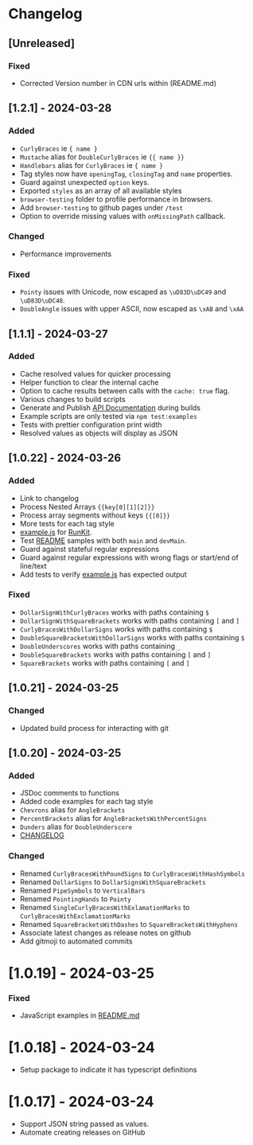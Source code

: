 # Changelog

## [Unreleased]

### Fixed

- Corrected Version number in CDN urls within (README.md)

## [1.2.1] - 2024-03-28

### Added

- `CurlyBraces` ie `{ name }`
- `Mustache` alias for `DoubleCurlyBraces` ie `{{ name }}`
- `Handlebars` alias for `CurlyBraces` ie `{ name }`
- Tag styles now have `openingTag`, `closingTag` and `name` properties.
- Guard against unexpected `option` keys.
- Exported `styles` as an array of all available styles
- `browser-testing` folder to profile performance in browsers.
- Add `browser-testing` to github pages under `/test`
- Option to override missing values with `onMissingPath` callback.

### Changed

- Performance improvements

### Fixed

- `Pointy` issues with Unicode, now escaped as `\uD83D\uDC49` and `\uD83D\uDC48`.
- `DoubleAngle` issues with upper ASCII, now escaped as `\xAB` and `\xAA`

## [1.1.1] - 2024-03-27

### Added

- Cache resolved values for quicker processing
- Helper function to clear the internal cache
- Option to cache results between calls with the `cache: true` flag.
- Various changes to build scripts
- Generate and Publish [API Documentation](https://codejamboree.github.io/replace-tags/) during builds
- Example scripts are only tested via `npm test:examples`
- Tests with prettier configuration print width
- Resolved values as objects will display as JSON

## [1.0.22] - 2024-03-26

### Added

- Link to changelog
- Process Nested Arrays `{{key[0][1][2]}}`
- Process array segments without keys `{{[0]}}`
- More tests for each tag style
- [example.js](./example.js) for [RunKit](https://npm.runkit.com/%40codejamboree%2Freplace-tags).
- Test [README](./README.md) samples with both `main` and `devMain`.
- Guard against stateful regular expressions
- Guard against regular expressions with wrong flags or start/end of line/text
- Add tests to verify [example.js](./example.js) has expected output

### Fixed

- `DollarSignWithCurlyBraces` works with paths containing `$`
- `DollarSignWithSquareBrackets` works with paths containing `[` and `]`
- `CurlyBracesWithDollarSigns` works with paths containing `$`
- `DoubleSquareBracketsWithDollarSigns` works with paths containing `$`
- `DoubleUnderscores` works with paths containing `_`
- `DoubleSquareBrackets` works with paths containing `[` and `]`
- `SquareBrackets` works with paths containing `[` and `]`

## [1.0.21] - 2024-03-25

### Changed

- Updated build process for interacting with git

## [1.0.20] - 2024-03-25

### Added

- JSDoc comments to functions
- Added code examples for each tag style
- `Chevrons` alias for `AngleBrackets`
- `PercentBrackets` alias for `AngleBracketsWithPercentSigns`
- `Dunders` alias for `DoubleUnderscore`
- [CHANGELOG](./CHANGELOG.md)

### Changed

- Renamed `CurlyBracesWithPoundSigns` to `CurlyBracesWithHashSymbols`
- Renamed `DollarSigns` to `DollarSignsWithSquareBrackets`
- Renamed `PipeSymbols` to `VerticalBars`
- Renamed `PointingHands` to `Pointy`
- Renamed `SingleCurlyBracesWithExlamationMarks` to `CurlyBracesWithExclamationMarks`
- Renamed `SquareBracketsWithDashes` to `SquareBracketsWithHyphens`
- Associate latest changes as release notes on github
- Add gitmoji to automated commits

# [1.0.19] - 2024-03-25

### Fixed

- JavaScript examples in [README.md](./README.md)

# [1.0.18] - 2024-03-24

- Setup package to indicate it has typescript definitions

# [1.0.17] - 2024-03-24

- Support JSON string passed as values.
- Automate creating releases on GitHub
